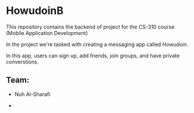 # HowudoinB

This repository contains the backend of project for the CS-310 course (Mobile Application Development)

In the project we're tasked with creating a messaging app called *Howudoin*.

In this app, users can sign up, add friends, join groups, and have private converstions.

## Team:

* Nuh Al-Sharafi

* 
